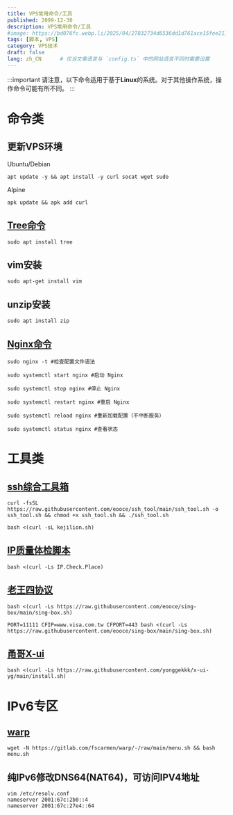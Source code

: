 ```yaml
---
title: VPS常用命令/工具
published: 2099-12-30
description: VPS常用命令/工具
#image: https://bd076fc.webp.li/2025/04/27832734d6536dd1d761ace15fee2118.jpg
tags: [脚本, VPS]
category: VPS技术
draft: false
lang: zh_CN      # 仅当文章语言与 `config.ts` 中的网站语言不同时需要设置
---
```



:::important
请注意，以下命令适用于基于**Linux**的系统。对于其他操作系统，操作命令可能有所不同。
:::


# 命令类

## 更新VPS环境
Ubuntu/Debian
```Ubuntu/Debian
apt update -y && apt install -y curl socat wget sudo
```

Alpine
```Alpine
apk update && apk add curl
```

## [Tree命令](https://www.runoob.com/linux/linux-comm-tree.html)
```Ubuntu/Debian
sudo apt install tree
```

## vim安装
```Ubuntu/Debian
sudo apt-get install vim
```

## unzip安装
```Ubuntu/Debian
sudo apt install zip
```

## [Nginx命令](https://www.runoob.com/linux/linux-comm-tree.html)
```Ubuntu/Debian
sudo nginx -t #检查配置文件语法

sudo systemctl start nginx #启动 Nginx

sudo systemctl stop nginx #停止 Nginx

sudo systemctl restart nginx #重启 Nginx

sudo systemctl reload nginx #重新加载配置（不中断服务）

sudo systemctl status nginx #查看状态
```



# 工具类

## [ssh综合工具箱](https://github.com/eooce/Sing-box)
```dash
curl -fsSL https://raw.githubusercontent.com/eooce/ssh_tool/main/ssh_tool.sh -o ssh_tool.sh && chmod +x ssh_tool.sh && ./ssh_tool.sh

bash <(curl -sL kejilion.sh)
```

## [IP质量体检脚本](https://github.com/xykt/IPQuality)
```dash
bash <(curl -Ls IP.Check.Place)
```

## [老王四协议](https://github.com/eooce/Sing-box)
```dash
bash <(curl -Ls https://raw.githubusercontent.com/eooce/sing-box/main/sing-box.sh)

PORT=11111 CFIP=www.visa.com.tw CFPORT=443 bash <(curl -Ls https://raw.githubusercontent.com/eooce/sing-box/main/sing-box.sh)
```

## [甬哥X-ui](https://github.com/yonggekkk/x-ui-yg)
```dash
bash <(curl -Ls https://raw.githubusercontent.com/yonggekkk/x-ui-yg/main/install.sh)
```



# IPv6专区

## [warp](https://github.com/fscarmen/warp)
```dash
wget -N https://gitlab.com/fscarmen/warp/-/raw/main/menu.sh && bash menu.sh
```

## 纯IPv6修改DNS64(NAT64)，可访问IPV4地址
```dash
vim /etc/resolv.conf
nameserver 2001:67c:2b0::4 
nameserver 2001:67c:27e4::64
```